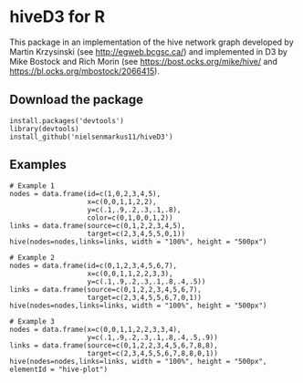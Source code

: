 # hiveD3 for R

This package in an implementation of the hive network graph developed by Martin Krzysinski (see http://egweb.bcgsc.ca/) and implemented in D3 by Mike Bostock and Rich Morin (see https://bost.ocks.org/mike/hive/ and https://bl.ocks.org/mbostock/2066415).

## Download the package
    install.packages('devtools')
    library(devtools)
    install_github('nielsenmarkus11/hiveD3')

## Examples
    # Example 1
    nodes = data.frame(id=c(1,0,2,3,4,5),
                       x=c(0,0,1,1,2,2), 
                       y=c(.1,.9,.2,.3,.1,.8),
                       color=c(0,1,0,0,1,2))
    links = data.frame(source=c(0,1,2,2,3,4,5),
                       target=c(2,3,4,5,5,0,1))
    hive(nodes=nodes,links=links, width = "100%", height = "500px")
    
    # Example 2
    nodes = data.frame(id=c(0,1,2,3,4,5,6,7),
                       x=c(0,0,1,1,2,2,3,3), 
                       y=c(.1,.9,.2,.3,.1,.8,.4,.5))
    links = data.frame(source=c(0,1,2,2,3,4,5,6,7),
                       target=c(2,3,4,5,5,6,7,0,1))
    hive(nodes=nodes,links=links, width = "100%", height = "500px")
    
    # Example 3
    nodes = data.frame(x=c(0,0,1,1,2,2,3,3,4), 
                       y=c(.1,.9,.2,.3,.1,.8,.4,.5,.9))
    links = data.frame(source=c(0,1,2,2,3,4,5,6,7,8,8),
                       target=c(2,3,4,5,5,6,7,8,8,0,1))
    hive(nodes=nodes,links=links, width = "100%", height = "500px", elementId = "hive-plot")
